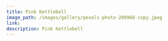 ```yaml
---
title: Pink Kettlebell
image_path: /images/gallery/pexels-photo-209968-copy.jpeg
link:
description: Pink Kettlebell
---
```

